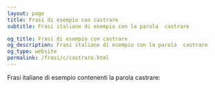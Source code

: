 ```yaml
---
layout: page
title: Frasi di esempio con castrare 
subtitle: Frasi italiane di esempio con la parola  castrare

og_title: Frasi di esempio con castrare 
og_description: Frasi italiane di esempio con la parola  castrare
og_type: website
permalink: /frasi/c/castrare.html
---
```


Frasi italiane di esempio contenenti la parola castrare:


